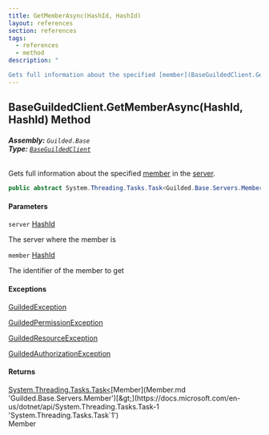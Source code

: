 ```yaml
---
title: GetMemberAsync(HashId, HashId)
layout: references
section: references
tags:
  - references
  - method
description: "

Gets full information about the specified [member](BaseGuildedClient.GetMemberAsync(HashId,HashId).md#Guilded.Base.BaseGuildedClient.GetMemberAsync(Guilded.Base.HashId,Guilded.Base.HashId).member 'Guilded.Base.BaseGuildedClient.GetMemberAsync(Guilded.Base.HashId, Guilded.Base.HashId).member') in the [server](BaseGuildedClient.GetMemberAsync(HashId,HashId).md#Guilded.Base.BaseGuildedClient.GetMemberAsync(Guilded.Base.HashId,Guilded.Base.HashId).server 'Guilded.Base.BaseGuildedClient.GetMemberAsync(Guilded.Base.HashId, Guilded.Base.HashId).server')."
---
```


## BaseGuildedClient.GetMemberAsync(HashId, HashId) Method
###### **Assembly:** `Guilded.Base`<br/>**Type:** [`BaseGuildedClient`](BaseGuildedClient.md 'Guilded.Base.BaseGuildedClient')

Gets full information about the specified [member](BaseGuildedClient.GetMemberAsync(HashId,HashId).md#Guilded.Base.BaseGuildedClient.GetMemberAsync(Guilded.Base.HashId,Guilded.Base.HashId).member 'Guilded.Base.BaseGuildedClient.GetMemberAsync(Guilded.Base.HashId, Guilded.Base.HashId).member') in the [server](BaseGuildedClient.GetMemberAsync(HashId,HashId).md#Guilded.Base.BaseGuildedClient.GetMemberAsync(Guilded.Base.HashId,Guilded.Base.HashId).server 'Guilded.Base.BaseGuildedClient.GetMemberAsync(Guilded.Base.HashId, Guilded.Base.HashId).server').

```csharp
public abstract System.Threading.Tasks.Task<Guilded.Base.Servers.Member> GetMemberAsync(Guilded.Base.HashId server, Guilded.Base.HashId member);
```
#### Parameters

<a name='Guilded.Base.BaseGuildedClient.GetMemberAsync(Guilded.Base.HashId,Guilded.Base.HashId).server'></a>

`server` [HashId](HashId.md 'Guilded.Base.HashId')

The server where the member is

<a name='Guilded.Base.BaseGuildedClient.GetMemberAsync(Guilded.Base.HashId,Guilded.Base.HashId).member'></a>

`member` [HashId](HashId.md 'Guilded.Base.HashId')

The identifier of the member to get

#### Exceptions

[GuildedException](GuildedException.md 'Guilded.Base.GuildedException')

[GuildedPermissionException](GuildedPermissionException.md 'Guilded.Base.GuildedPermissionException')

[GuildedResourceException](GuildedResourceException.md 'Guilded.Base.GuildedResourceException')

[GuildedAuthorizationException](GuildedAuthorizationException.md 'Guilded.Base.GuildedAuthorizationException')

#### Returns
[System.Threading.Tasks.Task&lt;](https://docs.microsoft.com/en-us/dotnet/api/System.Threading.Tasks.Task-1 'System.Threading.Tasks.Task`1')[Member](Member.md 'Guilded.Base.Servers.Member')[&gt;](https://docs.microsoft.com/en-us/dotnet/api/System.Threading.Tasks.Task-1 'System.Threading.Tasks.Task`1')  
Member